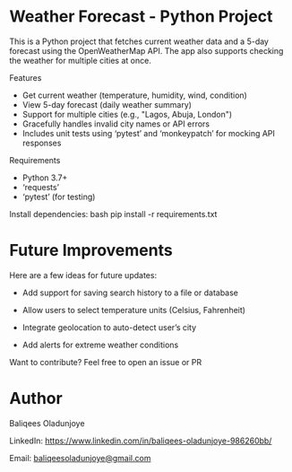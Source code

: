 # Weather Forecast - Python Project

This is a  Python project that fetches current weather data and a 5-day forecast using the OpenWeatherMap API. 
The app also supports checking the weather for multiple cities at once.

Features

- Get current weather (temperature, humidity, wind, condition)
- View 5-day forecast (daily weather summary)
- Support for multiple cities (e.g., "Lagos, Abuja, London")
- Gracefully handles invalid city names or API errors
- Includes unit tests using ‘pytest’ and ‘monkeypatch’ for mocking API responses

Requirements

- Python 3.7+
- ‘requests’
- ‘pytest’ (for testing)

Install dependencies:
bash
pip install -r requirements.txt

# Future Improvements
Here are a few ideas for future updates:

- Add support for saving search history to a file or database

- Allow users to select temperature units (Celsius, Fahrenheit)

- Integrate geolocation to auto-detect user’s city

- Add alerts for extreme weather conditions

Want to contribute? Feel free to open an issue or PR



# Author
Baliqees Oladunjoye

LinkedIn: https://www.linkedin.com/in/baliqees-oladunjoye-986260bb/

Email: baliqeesoladunjoye@gmail.com
